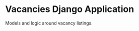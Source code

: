 Vacancies Django Application
============================

Models and logic around vacancy listings.

